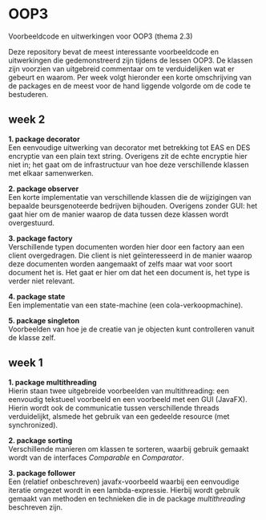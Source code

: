 # OOP3
Voorbeeldcode en uitwerkingen voor OOP3 (thema 2.3)

Deze repository bevat de meest interessante voorbeeldcode en uitwerkingen die gedemonstreerd zijn tijdens de lessen OOP3. De klassen zijn voorzien van uitgebreid commentaar om te verduidelijken wat er gebeurt en waarom. Per week volgt hieronder een korte omschrijving van de packages en de meest voor de hand liggende volgorde om de code te bestuderen.

## week 2
**1. package decorator**<br/>
Een eenvoudige uitwerking van decorator met betrekking tot EAS en DES encryptie van een plain text string. Overigens zit de echte encryptie hier niet in; het gaat om de infrastructuur van hoe deze verschillende klassen met elkaar samenwerken.

**2. package observer**<br/>
Een korte implementatie van verschillende klassen die de wijzigingen van bepaalde beursgenoteerde bedrijven bijhouden. Overigens zonder GUI: het gaat hier om de manier waarop de data tussen deze klassen wordt overgestuurd.

**3. package factory**<br/>
Verschillende typen documenten worden hier door een factory aan een client overgedragen. Die client is niet geïnteresseerd in de manier waarop deze documenten worden aangemaakt of zelfs maar wat voor soort document het is. Het gaat er hier om dat het een document is, het type is verder niet relevant.

**4. package state**<br/>
Een implementatie van een state-machine (een cola-verkoopmachine).

**5. package singleton**<br/>
Voorbeelden van hoe je de creatie van je objecten kunt controlleren vanuit de klasse zelf.  


## week 1
**1. package multithreading**<br/>
Hierin staan twee uitgebreide voorbeelden van multithreading: een eenvoudig tekstueel voorbeeld en een voorbeeld met een GUI (JavaFX). Hierin wordt ook de communicatie tussen verschillende threads verduidelijkt, alsmede het gebruik van een gedeelde resource (met synchronized).

**2. package sorting**<br/>
Verschillende manieren om klassen te sorteren, waarbij gebruik gemaakt wordt van de interfaces *Comparable* en *Comparator*. 

**3. package follower**<br/>
Een (relatief onbeschreven) javafx-voorbeeld waarbij een eenvoudige iteratie omgezet wordt in een lambda-expressie. Hierbij wordt gebruik gemaakt van methoden en technieken die in de package *multithreading* beschreven zijn.
